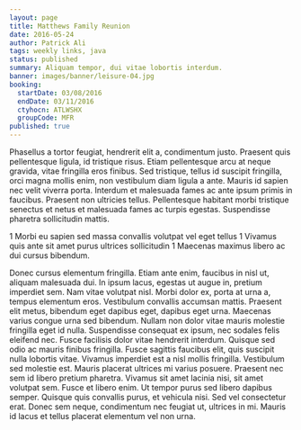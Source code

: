 ```yaml
---
layout: page
title: Matthews Family Reunion
date: 2016-05-24
author: Patrick Ali
tags: weekly links, java
status: published
summary: Aliquam tempor, dui vitae lobortis interdum.
banner: images/banner/leisure-04.jpg
booking:
  startDate: 03/08/2016
  endDate: 03/11/2016
  ctyhocn: ATLWSHX
  groupCode: MFR
published: true
---
```

Phasellus a tortor feugiat, hendrerit elit a, condimentum justo. Praesent quis pellentesque ligula, id tristique risus. Etiam pellentesque arcu at neque gravida, vitae fringilla eros finibus. Sed tristique, tellus id suscipit fringilla, orci magna mollis enim, non vestibulum diam ligula a ante. Mauris id sapien nec velit viverra porta. Interdum et malesuada fames ac ante ipsum primis in faucibus. Praesent non ultricies tellus. Pellentesque habitant morbi tristique senectus et netus et malesuada fames ac turpis egestas. Suspendisse pharetra sollicitudin mattis.

1 Morbi eu sapien sed massa convallis volutpat vel eget tellus
1 Vivamus quis ante sit amet purus ultrices sollicitudin
1 Maecenas maximus libero ac dui cursus bibendum.

Donec cursus elementum fringilla. Etiam ante enim, faucibus in nisl ut, aliquam malesuada dui. In ipsum lacus, egestas ut augue in, pretium imperdiet sem. Nam vitae volutpat nisl. Morbi dolor ex, porta at urna a, tempus elementum eros. Vestibulum convallis accumsan mattis. Praesent elit metus, bibendum eget dapibus eget, dapibus eget urna. Maecenas varius congue urna sed bibendum. Nullam non dolor vitae mauris molestie fringilla eget id nulla. Suspendisse consequat ex ipsum, nec sodales felis eleifend nec.
Fusce facilisis dolor vitae hendrerit interdum. Quisque sed odio ac mauris finibus fringilla. Fusce sagittis faucibus elit, quis suscipit nulla lobortis vitae. Vivamus imperdiet est a nisl mollis fringilla. Vestibulum sed molestie est. Mauris placerat ultrices mi varius posuere. Praesent nec sem id libero pretium pharetra. Vivamus sit amet lacinia nisi, sit amet volutpat sem. Fusce et libero enim. Ut tempor purus sed libero dapibus semper. Quisque quis convallis purus, et vehicula nisi. Sed vel consectetur erat. Donec sem neque, condimentum nec feugiat ut, ultrices in mi. Mauris id lacus et tellus placerat elementum vel non urna.
